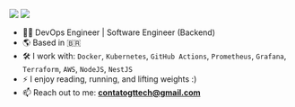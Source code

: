 
[<img src="https://img.shields.io/badge/linkedin-%230077B5.svg?&style=for-the-badge&logo=linkedin&logoColor=white" />](https://www.linkedin.com/in/gaabrieltorres7/)
<a href="mailto:contatogttech@gmail.com"><img src="https://img.shields.io/badge/-Gmail-%23333?style=for-the-badge&logo=gmail&logoColor=white" target="_blank"></a>


- 🧑‍💻 DevOps Engineer | Software Engineer (Backend)
- 🌎 Based in 🇧🇷
- 🛠️ I work with: `Docker`, `Kubernetes`, `GitHub Actions`, `Prometheus`, `Grafana`, `Terraform`, `AWS`, `NodeJS`, `NestJS`
- ⚡ I enjoy reading, running, and lifting weights :)
- 📫 Reach out to me: **contatogttech@gmail.com**
